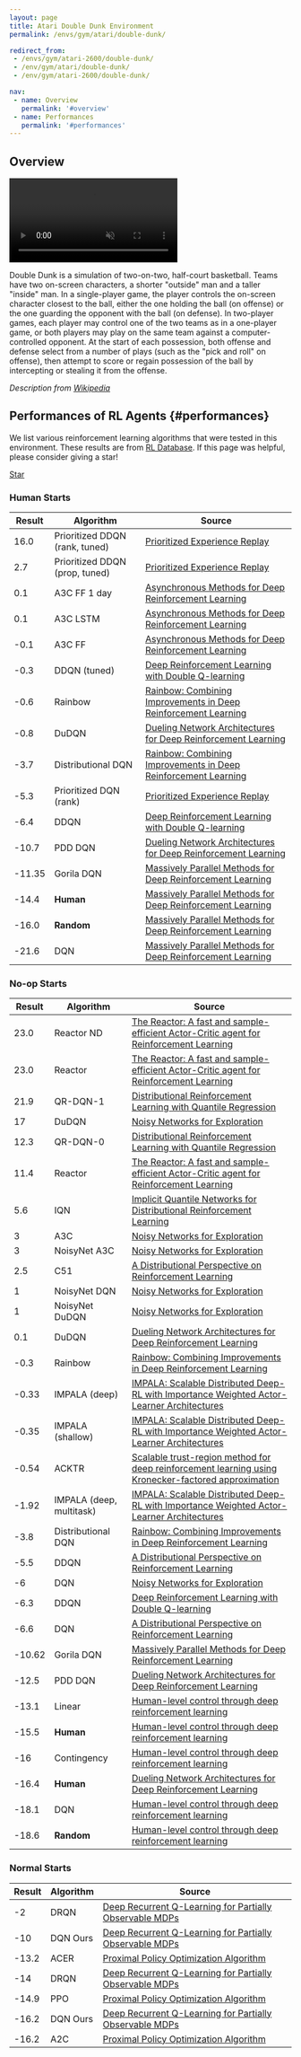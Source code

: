 ```yaml
---
layout: page
title: Atari Double Dunk Environment
permalink: /envs/gym/atari/double-dunk/

redirect_from:
 - /envs/gym/atari-2600/double-dunk/
 - /env/gym/atari/double-dunk/
 - /env/gym/atari-2600/double-dunk/

nav:
 - name: Overview
   permalink: '#overview'
 - name: Performances
   permalink: '#performances'
---
```



## Overview

<video autoplay muted loop controls>
  <source src="{{ 'assets/_pages/envs/gym/atari/double-dunk.mp4' | absolute_url }}" type="video/mp4">
</video>

Double Dunk is a simulation of two-on-two, half-court basketball. Teams have two on-screen characters, a shorter "outside" man and a taller "inside" man. In a single-player game, the player controls the on-screen character closest to the ball, either the one holding the ball (on offense) or the one guarding the opponent with the ball (on defense). In two-player games, each player may control one of the two teams as in a one-player game, or both players may play on the same team against a computer-controlled opponent. At the start of each possession, both offense and defense select from a number of plays (such as the "pick and roll" on offense), then attempt to score or regain possession of the ball by intercepting or stealing it from the offense.

*Description from [Wikipedia](https://en.wikipedia.org/wiki/Double_Dunk)*


## Performances of RL Agents {#performances}

We list various reinforcement learning algorithms that were tested in this environment. These results are from [RL Database](https://github.com/seungjaeryanlee/rldb). If this page was helpful, please consider giving a star!

<!-- Place this tag where you want the button to render. -->
<a class="github-button" href="https://github.com/seungjaeryanlee/rldb" data-icon="octicon-star" data-size="large" data-show-count="true" aria-label="Star seungjaeryanlee/rldb on GitHub">Star</a>
<!-- Place this tag in your head or just before your close body tag. -->
<script async defer src="https://buttons.github.io/buttons.js"></script>

### Human Starts

| Result | Algorithm | Source |
|--------|-----------|--------|
| 16.0 | Prioritized DDQN (rank, tuned) | [Prioritized Experience Replay](https://arxiv.org/abs/1511.05952) |
| 2.7 | Prioritized DDQN (prop, tuned) | [Prioritized Experience Replay](https://arxiv.org/abs/1511.05952) |
| 0.1 | A3C FF 1 day | [Asynchronous Methods for Deep Reinforcement Learning](https://arxiv.org/abs/1602.01783) |
| 0.1 | A3C LSTM | [Asynchronous Methods for Deep Reinforcement Learning](https://arxiv.org/abs/1602.01783) |
| -0.1 | A3C FF | [Asynchronous Methods for Deep Reinforcement Learning](https://arxiv.org/abs/1602.01783) |
| -0.3 | DDQN (tuned) | [Deep Reinforcement Learning with Double Q-learning](https://arxiv.org/abs/1509.06461) |
| -0.6 | Rainbow | [Rainbow: Combining Improvements in Deep Reinforcement Learning](https://arxiv.org/abs/1710.02298) |
| -0.8 | DuDQN | [Dueling Network Architectures for Deep Reinforcement Learning](https://arxiv.org/abs/1511.06581) |
| -3.7 | Distributional DQN | [Rainbow: Combining Improvements in Deep Reinforcement Learning](https://arxiv.org/abs/1710.02298) |
| -5.3 | Prioritized DQN (rank) | [Prioritized Experience Replay](https://arxiv.org/abs/1511.05952) |
| -6.4 | DDQN | [Deep Reinforcement Learning with Double Q-learning](https://arxiv.org/abs/1509.06461) |
| -10.7 | PDD DQN | [Dueling Network Architectures for Deep Reinforcement Learning](https://arxiv.org/abs/1511.06581) |
| -11.35 | Gorila DQN | [Massively Parallel Methods for Deep Reinforcement Learning](https://arxiv.org/abs/1507.04296) |
| -14.4 | **Human** | [Massively Parallel Methods for Deep Reinforcement Learning](https://arxiv.org/abs/1507.04296) |
| -16.0 | **Random** | [Massively Parallel Methods for Deep Reinforcement Learning](https://arxiv.org/abs/1507.04296) |
| -21.6 | DQN | [Massively Parallel Methods for Deep Reinforcement Learning](https://arxiv.org/abs/1507.04296) |


### No-op Starts

| Result | Algorithm | Source |
|--------|-----------|--------|
| 23.0 | Reactor ND | [The Reactor: A fast and sample-efficient Actor-Critic agent for Reinforcement Learning](https://arxiv.org/abs/1704.04651) |
| 23.0 | Reactor | [The Reactor: A fast and sample-efficient Actor-Critic agent for Reinforcement Learning](https://arxiv.org/abs/1704.04651) |
| 21.9 | QR-DQN-1 | [Distributional Reinforcement Learning with Quantile Regression](https://arxiv.org/abs/1710.10044) |
| 17 | DuDQN | [Noisy Networks for Exploration](https://arxiv.org/abs/1706.10295) |
| 12.3 | QR-DQN-0 | [Distributional Reinforcement Learning with Quantile Regression](https://arxiv.org/abs/1710.10044) |
| 11.4 | Reactor | [The Reactor: A fast and sample-efficient Actor-Critic agent for Reinforcement Learning](https://arxiv.org/abs/1704.04651) |
| 5.6 | IQN | [Implicit Quantile Networks for Distributional Reinforcement Learning](https://arxiv.org/abs/1806.06923) |
| 3 | A3C | [Noisy Networks for Exploration](https://arxiv.org/abs/1706.10295) |
| 3 | NoisyNet A3C | [Noisy Networks for Exploration](https://arxiv.org/abs/1706.10295) |
| 2.5 | C51 | [A Distributional Perspective on Reinforcement Learning](https://arxiv.org/abs/1707.06887) |
| 1 | NoisyNet DQN | [Noisy Networks for Exploration](https://arxiv.org/abs/1706.10295) |
| 1 | NoisyNet DuDQN | [Noisy Networks for Exploration](https://arxiv.org/abs/1706.10295) |
| 0.1 | DuDQN | [Dueling Network Architectures for Deep Reinforcement Learning](https://arxiv.org/abs/1511.06581) |
| -0.3 | Rainbow | [Rainbow: Combining Improvements in Deep Reinforcement Learning](https://arxiv.org/abs/1710.02298) |
| -0.33 | IMPALA (deep) | [IMPALA: Scalable Distributed Deep-RL with Importance Weighted Actor-Learner Architectures](https://arxiv.org/abs/1802.01561) |
| -0.35 | IMPALA (shallow) | [IMPALA: Scalable Distributed Deep-RL with Importance Weighted Actor-Learner Architectures](https://arxiv.org/abs/1802.01561) |
| -0.54 | ACKTR | [Scalable trust-region method for deep reinforcement learning using Kronecker-factored approximation](https://arxiv.org/abs/1708.05144) |
| -1.92 | IMPALA (deep, multitask) | [IMPALA: Scalable Distributed Deep-RL with Importance Weighted Actor-Learner Architectures](https://arxiv.org/abs/1802.01561) |
| -3.8 | Distributional DQN | [Rainbow: Combining Improvements in Deep Reinforcement Learning](https://arxiv.org/abs/1710.02298) |
| -5.5 | DDQN | [A Distributional Perspective on Reinforcement Learning](https://arxiv.org/abs/1707.06887) |
| -6 | DQN | [Noisy Networks for Exploration](https://arxiv.org/abs/1706.10295) |
| -6.3 | DDQN | [Deep Reinforcement Learning with Double Q-learning](https://arxiv.org/abs/1509.06461) |
| -6.6 | DQN | [A Distributional Perspective on Reinforcement Learning](https://arxiv.org/abs/1707.06887) |
| -10.62 | Gorila DQN | [Massively Parallel Methods for Deep Reinforcement Learning](https://arxiv.org/abs/1507.04296) |
| -12.5 | PDD DQN | [Dueling Network Architectures for Deep Reinforcement Learning](https://arxiv.org/abs/1511.06581) |
| -13.1 | Linear | [Human-level control through deep reinforcement learning](https://arxiv.org/abs/1511.06581) |
| -15.5 | **Human** | [Human-level control through deep reinforcement learning](https://arxiv.org/abs/1511.06581) |
| -16 | Contingency | [Human-level control through deep reinforcement learning](https://arxiv.org/abs/1511.06581) |
| -16.4 | **Human** | [Dueling Network Architectures for Deep Reinforcement Learning](https://arxiv.org/abs/1511.06581) |
| -18.1 | DQN | [Human-level control through deep reinforcement learning](https://arxiv.org/abs/1511.06581) |
| -18.6 | **Random** | [Human-level control through deep reinforcement learning](https://arxiv.org/abs/1511.06581) |


### Normal Starts

| Result | Algorithm | Source |
|--------|-----------|--------|
| -2 | DRQN | [Deep Recurrent Q-Learning for Partially Observable MDPs](https://arxiv.org/abs/1507.06527) |
| -10 | DQN Ours | [Deep Recurrent Q-Learning for Partially Observable MDPs](https://arxiv.org/abs/1507.06527) |
| -13.2 | ACER | [Proximal Policy Optimization Algorithm](https://arxiv.org/abs/1707.06347) |
| -14 | DRQN | [Deep Recurrent Q-Learning for Partially Observable MDPs](https://arxiv.org/abs/1507.06527) |
| -14.9 | PPO | [Proximal Policy Optimization Algorithm](https://arxiv.org/abs/1707.06347) |
| -16.2 | DQN Ours | [Deep Recurrent Q-Learning for Partially Observable MDPs](https://arxiv.org/abs/1507.06527) |
| -16.2 | A2C | [Proximal Policy Optimization Algorithm](https://arxiv.org/abs/1707.06347) |

